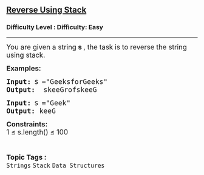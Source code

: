 <h2><a href="https://www.geeksforgeeks.org/problems/reverse-a-string-using-stack/1?page=2&category=Strings&difficulty=Easy,Medium&sortBy=submissions">Reverse Using Stack</a></h2><h3>Difficulty Level : Difficulty: Easy</h3><hr><div class="problems_problem_content__Xm_eO"><p><span style="font-size: 18px;">You are given a string<strong> s </strong>, the task is to reverse the string using stack.</span></p>
<p><span style="font-size: 18px;"><strong>Examples:</strong></span></p>
<pre><span style="font-size: 18px;"><strong>Input:</strong></span> <span style="font-size: 14pt;">s</span> <span style="font-size: 18px;">="GeeksforGeeks"</span>
<span style="font-size: 18px;"><strong>Output:</strong></span><span style="font-size: 18px;">  skeeGrofskeeG<br></span></pre>
<pre><span style="font-size: 18px;"><strong>Input:</strong></span> <span style="font-size: 14pt;">s</span> <span style="font-size: 18px;">="Geek"</span>
<span style="font-size: 18px;"><strong>Output:</strong></span><span style="font-size: 18px;"> keeG</span></pre>
<p><span style="font-size: 18px;"><strong>Constraints:</strong></span><br><span style="font-size: 18px;">1 ≤ s.length() ≤ 100</span></p></div><br><p><span style=font-size:18px><strong>Topic Tags : </strong><br><code>Strings</code>&nbsp;<code>Stack</code>&nbsp;<code>Data Structures</code>&nbsp;